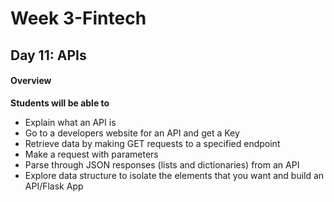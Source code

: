 # Week 3-Fintech
## Day 11: APIs
#### Overview
**Students will be able to** 
- Explain what an API is 
- Go to a developers website for an API and get a Key
- Retrieve data by making GET requests to a specified endpoint 
- Make a request with parameters
- Parse through JSON responses (lists and dictionaries) from an API
- Explore data structure to isolate the elements that you want and build an API/Flask App


